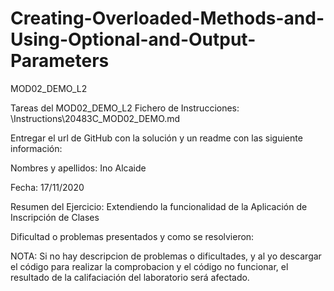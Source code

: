 # Creating-Overloaded-Methods-and-Using-Optional-and-Output-Parameters
MOD02_DEMO_L2

Tareas del MOD02_DEMO_L2 Fichero de Instrucciones: \Instructions\20483C_MOD02_DEMO.md

Entregar el url de GitHub con la solución y un readme con las siguiente información:

Nombres y apellidos: Ino Alcaide

Fecha: 17/11/2020

Resumen del Ejercicio: Extendiendo la funcionalidad de la Aplicación de Inscripción de Clases

Dificultad o problemas presentados y como se resolvieron:

NOTA: Si no hay descripcion de problemas o dificultades, y al yo descargar el código para realizar la comprobacion y el código no funcionar, el resultado de la califaciación del laboratorio será afectado.

